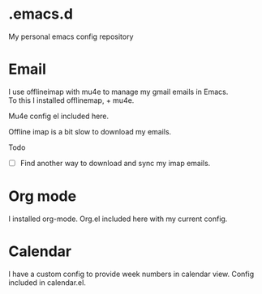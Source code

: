 # .emacs.d
My personal emacs config repository

# Email

I use offlineimap with mu4e to manage my gmail emails in Emacs.  
To this I installed offlinemap, + mu4e.

Mu4e config el included here.

Offline imap is a bit slow to download my emails.

Todo
- [ ] Find another way to download and sync my imap emails.

# Org mode

I installed org-mode. Org.el included here with my current config.

# Calendar

I have a custom config to provide week numbers in calendar view. Config included in calendar.el.
